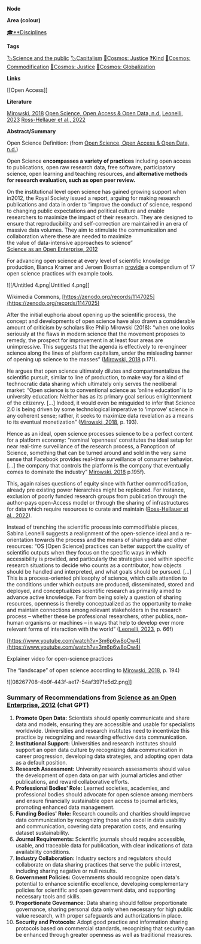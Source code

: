 **Node**

**Area (colour)**

[🎓**Disciplines](https://lean-sphynx-49b.notion.site/Disciplines-72ba770b397c4f34aed13a10d8d0cc3e?pvs=21)

**Tags**

[🏷️Science and the public](https://lean-sphynx-49b.notion.site/Science-and-the-public-0e97862561e84379a6fa9cf93b90ab2b?pvs=21) [🏷️Capitalism](https://lean-sphynx-49b.notion.site/Capitalism-92ab400b37bd411da460073c2ee4fb05?pvs=21) [🌌Cosmos: Justice](https://lean-sphynx-49b.notion.site/Cosmos-Justice-e69b4d55d9594bd5be91fcae75164fac?pvs=21) [❓Kind](https://lean-sphynx-49b.notion.site/Kind-11587210186680929d30e9ac15b3534c?pvs=21) [🌌Cosmos: Commodification](https://lean-sphynx-49b.notion.site/Cosmos-Commodification-ce1df3cd683e4bc39a4f7348f4df6701?pvs=21) [🌌Cosmos: Justice](https://lean-sphynx-49b.notion.site/Cosmos-Justice-e69b4d55d9594bd5be91fcae75164fac?pvs=21) [🌌Cosmos: Globalization](https://lean-sphynx-49b.notion.site/Cosmos-Globalization-8bfcc0523ab64a819cd329a6875da3ed?pvs=21)

**Links**

[[Open Access]]

**Literature**

[Mirowski, 2018](https://lean-sphynx-49b.notion.site/Mirowski-2018-aa7142a6e74e4c4989c33162f3a32e24?pvs=21) [Open Science, Open Access & Open Data, n.d.](https://lean-sphynx-49b.notion.site/Open-Science-Open-Access-Open-Data-n-d-5d4879deaa3e48cfb0e4f4847f87877a?pvs=21) [Leonelli, 2023](https://lean-sphynx-49b.notion.site/Leonelli-2023-a04b359cb62f4f459e2d17d03924282e?pvs=21) [Ross-Hellauer et al., 2022](https://lean-sphynx-49b.notion.site/Ross-Hellauer-et-al-2022-98627959258d4cf0be406b832d8cdebd?pvs=21)

**Abstract/Summary**

Open Science Definition: (from [Open Science, Open Access & Open Data, n.d.](https://lean-sphynx-49b.notion.site/Open-Science-Open-Access-Open-Data-n-d-5d4879deaa3e48cfb0e4f4847f87877a?pvs=21))

Open Science **encompasses a variety of practices** including open access to publications, open raw research data, free software, participatory science, open learning and teaching resources, and **alternative methods for research evaluation, such as open peer review.**

On the institutional level open science has gained growing support when in2012, the Royal Society issued a report, arguing for making research publications and data in order to “improve the conduct of science, respond to changing public expectations and political culture and enable researchers to maximize the impact of their research. They are designed to ensure that reproducibility and self-correction are maintained in an era of massive data volumes. They aim to stimulate the communication and collaboration where these are needed to maximize  
the value of data-intensive approaches to science”  
[Science as an Open Enterprise, 2012](https://lean-sphynx-49b.notion.site/Science-as-an-Open-Enterprise-2012-76cb2791672742ac8bc79877c52fcc5e?pvs=21)

For advancing open science at every level of scientific knowledge production, Bianca Kramer and Jeroen Bosman [provide](https://zenodo.org/records/1147025) a compendium of 17 open science practices with example tools.

![[/Untitled 4.png|Untitled 4.png]]

Wikimedia Commons, [https://zenodo.org/records/1147025](https://zenodo.org/records/1147025)

After the initial euphoria about opening up the scientific process, the concept and developments of open science have also drawn a considerable amount of criticism by scholars like Philip Mirowski (2018): “when one looks seriously at the flaws in modern science that the movement proposes to remedy, the prospect for improvement in at least four areas are unimpressive. This suggests that the agenda is effectively to re-engineer science along the lines of platform capitalism, under the misleading banner of opening up science to the masses” ([Mirowski, 2018](https://lean-sphynx-49b.notion.site/Mirowski-2018-aa7142a6e74e4c4989c33162f3a32e24?pvs=21) p.171).

He argues that open science ultimately dilutes and compartmentalizes the scientific pursuit, similar to line of production, to make way for a kind of technocratic data sharing which ultimately only serves the neoliberal market: “Open science is to conventional science as ‘online education’ is to university education: Neither has as its primary goal serious enlightenment of the citizenry. […] Indeed, it would even be misguided to infer that Science 2.0 is being driven by some technological imperative to ‘improve’ science in any coherent sense; rather, it seeks to maximize data revelation as a means to its eventual monetization” ([Mirowski, 2018](https://lean-sphynx-49b.notion.site/Mirowski-2018-aa7142a6e74e4c4989c33162f3a32e24?pvs=21), p. 193).

Hence as an ideal, open science processes science to be a perfect content for a platform economy: “nominal ‘openness’ constitutes the ideal setup for near real-time surveillance of the research process, a Panopticon of Science, something that can be turned around and sold in the very same sense that Facebook provides real-time surveillance of consumer behavior. […] the company that controls the platform is the company that eventually comes to dominate the industry” [Mirowski, 2018](https://lean-sphynx-49b.notion.site/Mirowski-2018-aa7142a6e74e4c4989c33162f3a32e24?pvs=21) p.195f).

This, again raises questions of equity since with further commodification, already pre existing power hierarchies might be replicated. For instance, exclusion of poorly funded research groups from publication through the author-pays open-Access model or through the sharing of infrastructures for data which require resources to curate and maintain ([Ross-Hellauer et al., 2022](https://lean-sphynx-49b.notion.site/Ross-Hellauer-et-al-2022-98627959258d4cf0be406b832d8cdebd?pvs=21)).

Instead of trenching the scientific process into commodifiable pieces, Sabina Leonelli suggests a realignment of the open-science ideal and a re-orientation towards the process and the means of sharing data and other resources: “OS [Open Science] practices can better support the quality of scientific outputs when they focus on the specific ways in which accessibility is provided, and particularly the strategies used within specific research situations to decide who counts as a contributor, how objects should be handled and interpreted, and what goals should be pursued. […] This is a process-oriented philosophy of science, which calls attention to the conditions under which outputs are produced, disseminated, stored and deployed, and conceptualizes scientific research as primarily aimed to advance active knowledge. Far from being solely a question of sharing resources, openness is thereby conceptualized as the opportunity to make and maintain connections among relevant stakeholders in the research process – whether these be professional researchers, other publics, non-human organisms or machines – in ways that help to develop ever more relevant forms of interaction with the world” ([Leonelli, 2023](https://lean-sphynx-49b.notion.site/Leonelli-2023-a04b359cb62f4f459e2d17d03924282e?pvs=21), p. 66f)

  

[https://www.youtube.com/watch?v=3m6p6w8oOw4](https://www.youtube.com/watch?v=3m6p6w8oOw4)

Explainer video for open-science practices

  

The “landscape” of open science according to [Mirowski, 2018](https://lean-sphynx-49b.notion.site/Mirowski-2018-aa7142a6e74e4c4989c33162f3a32e24?pvs=21), p. 194)

![[08267708-4b9f-443f-ae17-54af3971e5d2.png]]

  

### Summary of Recommendations from [Science as an Open Enterprise, 2012](https://lean-sphynx-49b.notion.site/Science-as-an-Open-Enterprise-2012-76cb2791672742ac8bc79877c52fcc5e?pvs=21) (chat GPT)

1. **Promote Open Data:** Scientists should openly communicate and share data and models, ensuring they are accessible and usable for specialists worldwide. Universities and research institutes need to incentivize this practice by recognizing and rewarding effective data communication.
2. **Institutional Support:** Universities and research institutes should support an open data culture by recognizing data communication in career progression, developing data strategies, and adopting open data as a default position.
3. **Research Assessment:** University research assessments should value the development of open data on par with journal articles and other publications, and reward collaborative efforts.
4. **Professional Bodies' Role:** Learned societies, academies, and professional bodies should advocate for open science among members and ensure financially sustainable open access to journal articles, promoting enhanced data management.
5. **Funding Bodies' Role:** Research councils and charities should improve data communication by recognizing those who excel in data usability and communication, covering data preparation costs, and ensuring dataset sustainability.
6. **Journal Requirements:** Scientific journals should require accessible, usable, and traceable data for publication, with clear indications of data availability conditions.
7. **Industry Collaboration:** Industry sectors and regulators should collaborate on data sharing practices that serve the public interest, including sharing negative or null results.
8. **Government Policies:** Governments should recognize open data's potential to enhance scientific excellence, developing complementary policies for scientific and open government data, and supporting necessary tools and skills.
9. **Proportionate Governance:** Data sharing should follow proportionate governance, sharing personal data only when necessary for high public value research, with proper safeguards and authorizations in place.
10. **Security and Protocols:** Adopt good practice and information sharing protocols based on commercial standards, recognizing that security can be enhanced through greater openness as well as traditional measures.